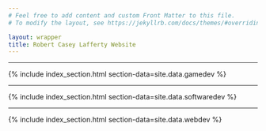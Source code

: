 ```yaml
---
# Feel free to add content and custom Front Matter to this file.
# To modify the layout, see https://jekyllrb.com/docs/themes/#overriding-theme-defaults

layout: wrapper
title: Robert Casey Lafferty Website
---
```


<hr id="game-dev">

{% include index_section.html
   section-data=site.data.gamedev
%}

<hr id="software-dev">

{% include index_section.html
   section-data=site.data.softwaredev
%}

<hr id="web-dev">

{% include index_section.html
   section-data=site.data.webdev
%}